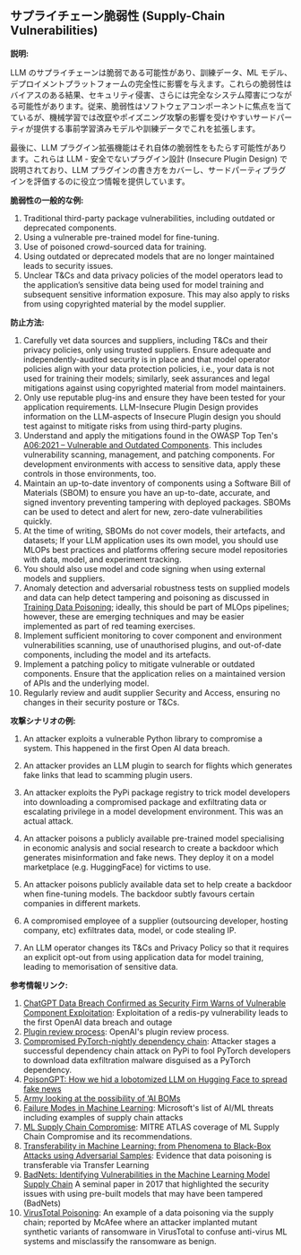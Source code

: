 ## サプライチェーン脆弱性 (Supply-Chain Vulnerabilities)

**説明:** 

LLM のサプライチェーンは脆弱である可能性があり、訓練データ、ML モデル、デプロイメントプラットフォームの完全性に影響を与えます。これらの脆弱性はバイアスのある結果、セキュリティ侵害、さらには完全なシステム障害につながる可能性があります。従来、脆弱性はソフトウェアコンポーネントに焦点を当てているが、機械学習では改竄やポイズニング攻撃の影響を受けやすいサードパーティが提供する事前学習済みモデルや訓練データでこれを拡張します。

最後に、LLM プラグイン拡張機能はそれ自体の脆弱性をもたらす可能性があります。これらは LLM - 安全でないプラグイン設計 (Insecure Plugin Design) で説明されており、LLM プラグインの書き方をカバーし、サードパーティプラグインを評価するのに役立つ情報を提供しています。

**脆弱性の一般的な例:**

1. Traditional third-party package vulnerabilities, including outdated or deprecated components.
2. Using a vulnerable pre-trained model for fine-tuning. 
3. Use of poisoned crowd-sourced data for training.
4. Using outdated or deprecated models that are no longer maintained leads to security issues.
5. Unclear T&Cs and data privacy policies of the model operators  lead to the application’s sensitive data being used for model training  and subsequent sensitive information exposure. This may also apply to  risks from using copyrighted material by the model supplier.

**防止方法:**

1. Carefully vet data sources and suppliers, including T&Cs and  their privacy policies, only using trusted suppliers. Ensure adequate  and independently-audited security is in place and that model operator  policies align with your data protection policies, i.e., your data is  not used for training their models; similarly, seek assurances and legal mitigations against using copyrighted material from model maintainers.
2. Only use reputable plug-ins and ensure they have been tested for  your application requirements. LLM-Insecure Plugin Design provides  information on the LLM-aspects of Insecure Plugin design you should test against to mitigate risks from using third-party plugins.
3. Understand and apply the mitigations found in the OWASP Top Ten's [A06:2021 – Vulnerable and Outdated Components](https://owasp.org/Top10/A06_2021-Vulnerable_and_Outdated_Components/). This includes vulnerability scanning, management, and patching  components. For development environments with access to sensitive data,  apply these controls in those environments, too.
4. Maintain an up-to-date inventory of components using a Software Bill of Materials (SBOM) to ensure you have an up-to-date, accurate, and signed  inventory preventing tampering with deployed packages. SBOMs can be used to detect and alert for new, zero-date vulnerabilities quickly.
5. At the time of writing, SBOMs do not cover models, their artefacts, and datasets; If your  LLM application uses its own model, you should use MLOPs best practices  and platforms offering secure model repositories with data, model, and  experiment tracking.
6. You should also use model and code signing when using external models and suppliers.
7. Anomaly detection and adversarial robustness tests on supplied  models and data can help detect tampering and poisoning as discussed in [ Training Data Poisoning](https://github.com/OWASP/www-project-top-10-for-large-language-model-applications/blob/main/1_0_vulns/Training_Data_Poisoning.md); ideally, this should be part of MLOps pipelines; however, these are  emerging techniques and may be easier implemented as part of red teaming exercises.
8. Implement sufficient monitoring to cover component and environment  vulnerabilities scanning, use of unauthorised plugins, and out-of-date  components, including the model and its artefacts.
9. Implement a patching policy to mitigate vulnerable or outdated  components. Ensure that the application relies on a maintained version of APIs and the  underlying model.
10. Regularly review and audit supplier Security and Access, ensuring no changes in their security posture or T&Cs.

**攻撃シナリオの例:**

1. An attacker exploits a vulnerable Python library to compromise a system. This happened in the first Open AI data breach. 

2. An attacker provides an LLM plugin to search for flights which generates fake links that lead to scamming plugin users.

3. An attacker exploits the PyPi package registry to trick model developers into downloading a compromised package and exfiltrating data or escalating privilege in a model development environment. This was an actual attack.

4. An attacker poisons a publicly available pre-trained model specialising in economic analysis and social research to create a backdoor which generates misinformation and fake news.  They deploy it on  a model marketplace (e.g. HuggingFace) for victims to use.

5. An attacker poisons publicly available data set to help create a backdoor when fine-tuning models. The backdoor subtly favours certain companies in different markets.

6. A compromised employee of a supplier (outsourcing developer, hosting company, etc) exfiltrates data, model, or code stealing IP.

7. An LLM operator changes its T&Cs and Privacy Policy so that it requires an explicit opt-out from using application data for model training, leading to memorisation of sensitive data.


**参考情報リンク:**

1. [ChatGPT Data Breach Confirmed as Security Firm Warns of Vulnerable Component Exploitation](https://www.securityweek.com/chatgpt-data-breach-confirmed-as-security-firm-warns-of-vulnerable-component-exploitation/): Exploitation of a redis-py vulnerability leads to the first OpenAI data breach and outage
2. [Plugin review process](https://platform.openai.com/docs/plugins/review): OpenAI's plugin review process.
3. [Compromised PyTorch-nightly dependency chain](https://pytorch.org/blog/compromised-nightly-dependency/): Attacker stages a successful dependency chain attack on PyPi to fool PyTorch developers to download data exfiltration malware disguised as a PyTorch dependency.
4. [PoisonGPT: How we hid a lobotomized LLM on Hugging Face to spread fake news](https://blog.mithrilsecurity.io/poisongpt-how-we-hid-a-lobotomized-llm-on-hugging-face-to-spread-fake-news/)
5. [Army looking at the possibility of ‘AI BOMs](https://defensescoop.com/2023/05/25/army-looking-at-the-possibility-of-ai-boms-bill-of-materials/)
6. [Failure Modes in Machine Learning](https://learn.microsoft.com/en-us/security/engineering/failure-modes-in-machine-learning): Microsoft's list of AI/ML threats including examples of supply chain attacks
7. [ML Supply Chain Compromise](https://atlas.mitre.org/techniques/AML.T0010/): MITRE ATLAS coverage of ML Supply Chain Compromise and its recommendations.   
8. [Transferability in Machine Learning: from Phenomena to Black-Box Attacks using Adversarial Samples](https://arxiv.org/pdf/1605.07277.pdf): Evidence that data poisoning is transferable via Transfer Learning
9. [BadNets: Identifying Vulnerabilities in the Machine Learning Model Supply Chain](https://arxiv.org/abs/1708.06733) A seminal paper in 2017 that highlighted the security issues with using pre-built models that may have been tampered (BadNets)
10. [VirusTotal Poisoning](https://atlas.mitre.org/studies/AML.CS0002): An example of a data poisoning via the supply chain; reported by McAfee where an attacker implanted mutant synthetic  variants of ransomware in VirusTotal to confuse anti-virus ML systems and misclassify the ransomware as benign. 
